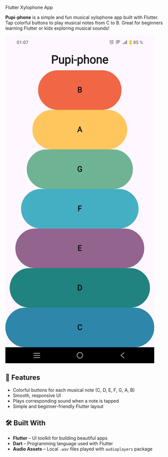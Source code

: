Flutter Xylophone App

**Pupi-phone** is a simple and fun musical xylophone app built with Flutter. Tap colorful buttons to play musical notes from C to B. Great for beginners learning Flutter or kids exploring musical sounds!

![Screenshot](screenshot-1.jpg)

## 🚀 Features

- Colorful buttons for each musical note (C, D, E, F, G, A, B)
- Smooth, responsive UI
- Plays corresponding sound when a note is tapped
- Simple and beginner-friendly Flutter layout

## 🛠 Built With

- **Flutter** – UI toolkit for building beautiful apps
- **Dart** – Programming language used with Flutter
- **Audio Assets** – Local `.wav` files played with `audioplayers` package
